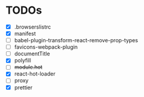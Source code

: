 # TODOs

- [x] .browserslistrc
- [x] manifest
- [ ] babel-plugin-transform-react-remove-prop-types
- [ ] favicons-webpack-plugin
- [ ] documentTitle
- [x] polyfill
- [ ] ~~module.hot~~
- [x] react-hot-loader
- [ ] proxy
- [x] prettier
